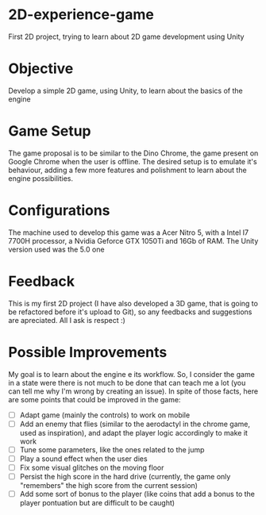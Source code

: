 # 2D-experience-game
First 2D project, trying to learn about 2D game development using Unity

# Objective
Develop a simple 2D game, using Unity, to learn about the basics of the engine

# Game Setup
The game proposal is to be similar to the Dino Chrome, the game present on Google Chrome when the user is offline. The desired setup is to emulate it's behaviour, adding a few more features and polishment to learn about the engine possibilities.

# Configurations
The machine used to develop this game was a Acer Nitro 5, with a Intel I7 7700H processor, a Nvidia Geforce GTX 1050Ti and 16Gb of RAM. The Unity version used was the 5.0 one

# Feedback
This is my first 2D project (I have also developed a 3D game, that is going to be refactored before it's upload to Git), so any feedbacks and suggestions are apreciated. All I ask is respect :)

# Possible Improvements
My goal is to learn about the engine e its workflow. So, I consider the game in a state were there is not much to be done that can teach me a lot (you can tell me why I'm wrong by creating an issue). In spite of those facts, here are some points that could be improved in the game:

- [ ] Adapt game (mainly the controls) to work on mobile
- [ ] Add an enemy that flies (similar to the aerodactyl in the chrome game, used as inspiration), and adapt the player logic accordingly to make it work
- [ ] Tune some parameters, like the ones related to the jump
- [ ] Play a sound effect when the user dies
- [ ] Fix some visual glitches on the moving floor
- [ ] Persist the high score in the hard drive (currently, the game only "remembers" the high score from the current session)
- [ ] Add some sort of bonus to the player (like coins that add a bonus to the player pontuation but are difficult to be caught)
